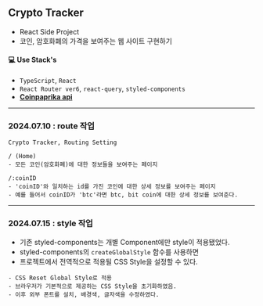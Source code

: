 ## Crypto Tracker

- React Side Project
- 코인, 암호화폐의 가격을 보여주는 웹 사이트 구현하기

#### 💻 Use Stack's
- `TypeScript`, `React`
- `React Router ver6`, `react-query`, `styled-components`
- **[Coinpaprika api](https://coinpaprika.com/api/)**

---

### 2024.07.10 : route 작업

```
Crypto Tracker, Routing Setting

/ (Home)
- 모든 코인(암호화폐)에 대한 정보들을 보여주는 페이지

/:coinID
- 'coinID'와 일치하는 id를 가진 코인에 대한 상세 정보를 보여주는 페이지
- 예를 들어서 coinID가 'btc'라면 btc, bit coin에 대한 상세 정보를 보여준다.
```

---

### 2024.07.15 : style 작업
- 기존 styled-components는 개별 Component에만 style이 적용됐었다.
- styled-components의 `createGlobalStyle` 함수를 사용하면
- 프로젝트에서 전역적으로 적용될 CSS Style을 설정할 수 있다.

```
- CSS Reset Global Style로 적용
- 브라우저가 기본적으로 제공하는 CSS Style을 초기화하였음.
- 이후 외부 폰트를 설치, 배경색, 글자색을 수정하였다.
```
